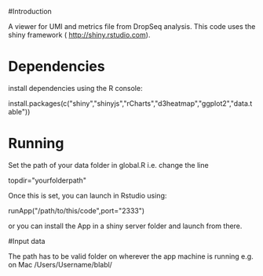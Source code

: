 
#Introduction

A viewer for UMI and metrics file from DropSeq analysis. This code uses the shiny framework ( http://shiny.rstudio.com).


# Dependencies

install dependencies using the R console:

install.packages(c("shiny","shinyjs","rCharts","d3heatmap","ggplot2","data.table"))


# Running

Set the path of your data folder in global.R  i.e. change the line

topdir="yourfolderpath"

Once this is set, you can launch in Rstudio using:

runApp("/path/to/this/code",port="2333")


or you can install the App in a shiny server folder and launch from there.

#Input data

The path has to be valid folder on wherever the app machine is running e.g. on Mac /Users/Username/blabl/




